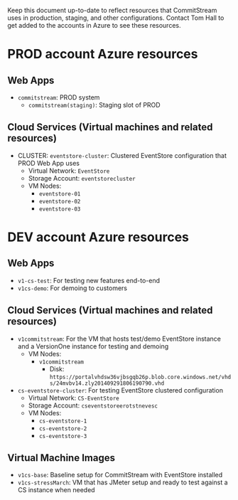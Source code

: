 Keep this document up-to-date to reflect resources that CommitStream uses in production, staging, and other configurations.
Contact Tom Hall to get added to the accounts in Azure to see these resources.

# PROD account Azure resources

## Web Apps

* `commitstream`: PROD system
  * `commitstream(staging)`: Staging slot of PROD

## Cloud Services (Virtual machines and related resources)

* CLUSTER: `eventstore-cluster`: Clustered EventStore configuration that PROD Web App uses
  * Virtual Network: `EventStore`
  * Storage Account: `eventstorecluster`
  * VM Nodes: 
    * `eventstore-01`
    * `eventstore-02`
    * `eventstore-03`

# DEV account Azure resources

## Web Apps

* `v1-cs-test`: For testing new features end-to-end
* `v1cs-demo`: For demoing to customers

## Cloud Services (Virtual machines and related resources)

* `v1commitstream`: For the VM that hosts test/demo EventStore instance and a VersionOne instance for testing and demoing
  * VM Nodes:
    * `v1commitstream`
      * Disk: `https://portalvhdsw36vjbsgqb26p.blob.core.windows.net/vhds/24mvbv14.zly201409291806190790.vhd`
* `cs-eventstore-cluster`: For testing EventStore clustered configuration
  * Virtual Network: `CS-EventStore`
  * Storage Account: `cseventstoreerotstnevesc`
  * VM Nodes:
    * `cs-eventstore-1`
    * `cs-eventstore-2`
    * `cs-eventstore-3`

## Virtual Machine Images

* `v1cs-base`: Baseline setup for CommitStream with EventStore installed
* `v1cs-stressMarch`: VM that has JMeter setup and ready to test against a CS instance when needed
